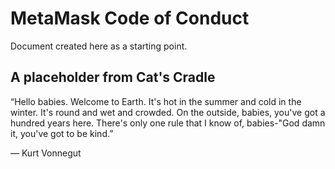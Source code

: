 # MetaMask Code of Conduct

Document created here as a starting point.

## A placeholder from Cat's Cradle

“Hello babies. Welcome to Earth. It's hot in the summer and cold in the winter. It's round and wet and crowded. On the outside, babies, you've got a hundred years here. There's only one rule that I know of, babies-"God damn it, you've got to be kind.”

― Kurt Vonnegut

